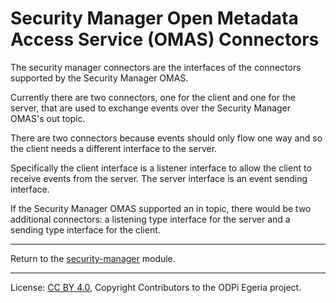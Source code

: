 <!-- SPDX-License-Identifier: CC-BY-4.0 -->
<!-- Copyright Contributors to the ODPi Egeria project. -->

# Security Manager Open Metadata Access Service (OMAS) Connectors

The security manager connectors are the interfaces of the
connectors supported by the Security Manager OMAS.

Currently there are two connectors, one for the client
and one for the server, that are used to exchange events
over the Security Manager OMAS's out topic.

There are two connectors because events should only flow one way
and so the client needs a different interface to the server.

Specifically the client interface is a listener interface
to allow the client to receive events from the server.
The server interface is an event sending interface.

If the Security Manager OMAS supported an in topic,
there would be two additional connectors: a listening type
interface for the server and a sending type
interface for the client.

----
Return to the [security-manager](..) module.

----
License: [CC BY 4.0](https://creativecommons.org/licenses/by/4.0/),
Copyright Contributors to the ODPi Egeria project.
